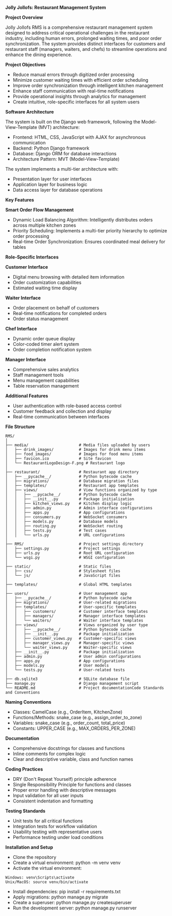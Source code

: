 **Jolly Jollofs: Restaurant Management System**

**Project Overview**

Jolly Jollofs RMS is a comprehensive restaurant management system designed to address critical operational challenges in the restaurant industry, including human errors, prolonged waiting times, and poor order synchronization. The system provides distinct interfaces for customers and restaurant staff (managers, waiters, and chefs) to streamline operations and enhance the dining experience.

**Project Objectives**

- Reduce manual errors through digitized order processing
- Minimize customer waiting times with efficient order scheduling
- Improve order synchronization through intelligent kitchen management
- Enhance staff communication with real-time notifications
- Provide operational insights through analytics for management
- Create intuitive, role-specific interfaces for all system users

**Software Architecture**

The system is built on the Django web framework, following the Model-View-Template (MVT) architecture:

- Frontend: HTML, CSS, JavaScript with AJAX for asynchronous communication
- Backend: Python Django framework
- Database: Django ORM for database interactions
- Architecture Pattern: MVT (Model-View-Template)

The system implements a multi-tier architecture with:

- Presentation layer for user interfaces
- Application layer for business logic
- Data access layer for database operations

**Key Features**

**Smart Order Flow Management**

- Dynamic Load Balancing Algorithm: Intelligently distributes orders across multiple kitchen zones
- Priority Scheduling: Implements a multi-tier priority hierarchy to optimize order processing
- Real-time Order Synchronization: Ensures coordinated meal delivery for tables

**Role-Specific Interfaces**

**Customer Interface**

- Digital menu browsing with detailed item information
- Order customization capabilities
- Estimated waiting time display

**Waiter Interface**

- Order placement on behalf of customers
- Real-time notifications for completed orders
- Order status management

**Chef Interface**

- Dynamic order queue display
- Color-coded timer alert system
- Order completion notification system

**Manager Interface**

- Comprehensive sales analytics
- Staff management tools
- Menu management capabilities
- Table reservation management

**Additional Features**

- User authentication with role-based access control
- Customer feedback and collection and display
- Real-time communication between interfaces

**File Structure**

```
RMS/
│
├── media/                      # Media files uploaded by users
│   ├── drink_images/           # Images for drink menu items
│   ├── food_images/            # Images for food menu items
│   ├── favicon.ico             # Site favicon
│   └── RestaurantLogoDesign-F.png # Restaurant logo
│
├── restaurant/                 # Restaurant app directory
│   ├── __pycache__/            # Python bytecode cache
│   ├── migrations/             # Database migration files
│   ├── templates/              # Restaurant app templates
│   ├── views/                  # View functions organized by type
│   │   ├── __pycache__/        # Python bytecode cache
│   │   ├── __init__.py         # Package initialization
│   │   ├── kitchen_views.py    # Kitchen display logic
│   │   ├── admin.py            # Admin interface configurations
│   │   ├── apps.py             # App configurations
│   │   ├── consumers.py        # WebSocket consumers
│   │   ├── models.py           # Database models
│   │   ├── routing.py          # WebSocket routing
│   │   ├── tests.py            # Test cases
│   │   └── urls.py             # URL configurations
│
├── RMS/                        # Project settings directory
│   ├── settings.py             # Project settings
│   ├── urls.py                 # Root URL configuration
│   └── wsgi.py                 # WSGI configuration
│
├── static/                     # Static files
│   ├── css/                    # Stylesheet files
│   └── js/                     # JavaScript files
│
├── templates/                  # Global HTML templates
│
├── users/                      # User management app
│   ├── __pycache__/            # Python bytecode cache
│   ├── migrations/             # User-related migrations
│   ├── templates/              # User-specific templates
│   │   ├── customers/          # Customer interface templates
│   │   ├── managers/           # Manager interface templates
│   │   └── waiters/            # Waiter interface templates
│   ├── views/                  # Views organized by user type
│   │   ├── __pycache__/        # Python bytecode cache
│   │   ├── __init__.py         # Package initialization
│   │   ├── customer_views.py   # Customer-specific views
│   │   ├── manager_views.py    # Manager-specific views
│   │   └── waiter_views.py     # Waiter-specific views
│   ├── __init__.py             # Package initialization
│   ├── admin.py                # User admin configurations
│   ├── apps.py                 # App configurations
│   ├── models.py               # User models
│   └── tests.py                # User-related tests
│
├── db.sqlite3                  # SQLite database file
├── manage.py                   # Django management script
└── README.md                   # Project documentationCode Standards and Conventions

```

**Naming Conventions**

- Classes: CamelCase (e.g., OrderItem, KitchenZone)
- Functions/Methods: snake_case (e.g., assign_order_to_zone)
- Variables: snake_case (e.g., order_count, total_price)
- Constants: UPPER_CASE (e.g., MAX_ORDERS_PER_ZONE)

**Documentation**

- Comprehensive docstrings for classes and functions
- Inline comments for complex logic
- Clear and descriptive variable, class and function names

**Coding Practices**

- DRY (Don't Repeat Yourself) principle adherence
- Single Responsibility Principle for functions and classes
- Proper error handling with descriptive messages
- Input validation for all user inputs
- Consistent indentation and formatting

**Testing Standards**

- Unit tests for all critical functions
- Integration tests for workflow validation
- Usability testing with representative users
- Performance testing under load conditions

**Installation and Setup**

- Clone the repository
- Create a virtual environment: python -m venv venv
- Activate the virtual environment:

```
Windows: venv\Scripts\activate
Unix/MacOS: source venv/bin/activate
```
- Install dependencies: pip install -r requirements.txt
- Apply migrations: python manage.py migrate
- Create a superuser: python manage.py createsuperuser
- Run the development server: python manage.py runserver
